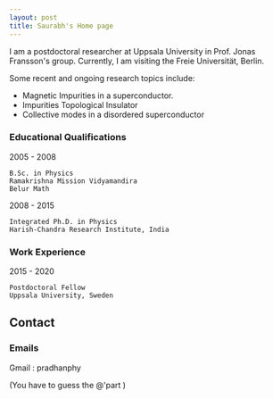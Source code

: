 ```yaml
---
layout: post
title: Saurabh's Home page
---
```



<p class="message">
 I am a postdoctoral researcher at Uppsala University in Prof. Jonas Fransson's group. Currently, I am visiting the Freie Universität, Berlin.   
</p>

Some recent and ongoing research topics include:

- Magnetic Impurities in a superconductor.
- Impurities Topological Insulator
- Collective modes in a disordered superconductor


### Educational Qualifications


 2005 - 2008
 
    B.Sc. in Physics
    Ramakrishna Mission Vidyamandira
    Belur Math

2008 - 2015 
      
    Integrated Ph.D. in Physics
    Harish-Chandra Research Institute, India
      

### Work Experience

2015 - 2020      

    Postdoctoral Fellow
    Uppsala University, Sweden
   

## Contact

### Emails

Gmail : pradhanphy

(You have to guess the @'part )

